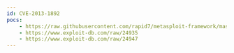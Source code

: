 ```yaml
---
id: CVE-2013-1892
pocs:
    - https://raw.githubusercontent.com/rapid7/metasploit-framework/master/modules/exploits/linux/misc/mongod_native_helper.rb
    - https://www.exploit-db.com/raw/24935
    - https://www.exploit-db.com/raw/24947
---
```

